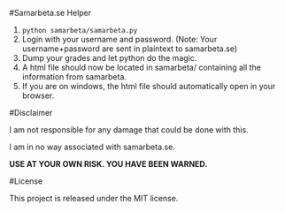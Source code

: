 #Samarbeta.se Helper

1. `python samarbeta/samarbeta.py`
2. Login with your username and password. (Note: Your username+password are sent in plaintext to samarbeta.se)
3. Dump your grades and let python do the magic.
4. A html file should now be located in samarbeta/ containing all the information from samarbeta.
5. If you are on windows, the html file should automatically open in your browser.

#Disclaimer

I am not responsible for any damage that could be done with this. 

I am in no way associated with samarbeta.se.

<b>USE AT YOUR OWN RISK. YOU HAVE BEEN WARNED.</b>

#License

This project is released under the MIT license.
